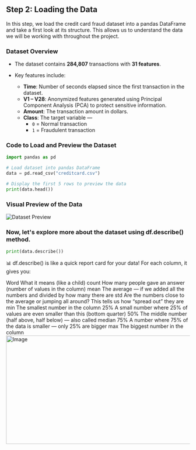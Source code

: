 
## Step 2: Loading the Data

In this step, we load the credit card fraud dataset into a pandas DataFrame and take a first look at its structure. This allows us to understand the data we will be working with throughout the project.

### Dataset Overview

- The dataset contains **284,807** transactions with **31 features**.
- Key features include:

  - **Time**: Number of seconds elapsed since the first transaction in the dataset.
  - **V1 – V28**: Anonymized features generated using Principal Component Analysis (PCA) to protect sensitive information.
  - **Amount**: The transaction amount in dollars.
  - **Class**: The target variable —  
    - `0` = Normal transaction  
    - `1` = Fraudulent transaction

### Code to Load and Preview the Dataset

```python
import pandas as pd

# Load dataset into pandas DataFrame
data = pd.read_csv("creditcard.csv")

# Display the first 5 rows to preview the data
print(data.head())
````

### Visual Preview of the Data

![Dataset Preview](https://github.com/user-attachments/assets/7e46dd11-5f6b-4912-931e-b3097d23ba0c)

### Now, let's explore more about the dataset using df.describe() method.
```python
print(data.describe())
````
📊 df.describe() is like a quick report card for your data!
For each column, it gives you:

Word	What it means (like a child)
count	How many people gave an answer (number of values in the column)
mean	The average — if we added all the numbers and divided by how many there are
std	Are the numbers close to the average or jumping all around? This tells us how “spread out” they are
min	The smallest number in the column
25%	A small number where 25% of values are even smaller than this (bottom quarter)
50%	The middle number (half above, half below) — also called median
75%	A number where 75% of the data is smaller — only 25% are bigger
max	The biggest number in the column
<img width="1000" height="297" alt="Image" src="https://github.com/user-attachments/assets/39aec91b-3c6f-4727-8acc-54d9e40122f3" />
